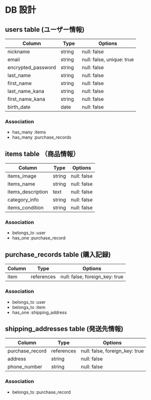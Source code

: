 # DB 設計

## users table (ユーザー情報)

| Column             | Type                | Options                   |
|--------------------|---------------------|---------------------------|
| nickname           | string              | null: false               |
| email              | string              | null: false, unique: true |
| encrypted_password | string              | null: false               |
| last_name          | string              | null: false               |
| first_name         | string              | null: false               |
| last_name_kana     | string              | null: false               |
| first_name_kana    | string              | null: false               |
| birth_date         | date       　       | null: false               |

### Association

* has_many :items
* has_many :purchase_records

## items table （商品情報）

| Column             | Type       | Options                        |
|--------------------|------------|--------------------------------|
| items_image        | string     | null: false                    |
| items_name         | string     | null: false                    |
| items_description  | text       | null: false                    |
| category_info      | string     | null: false                    |
| items_condition    | string     | null: false                    |

### Association

- belongs_to :user
- has_one :purchase_record

## purchase_records table (購入記録)

| Column              | Type       | Options                        |
|---------------------|------------|--------------------------------|
| item                | references | null: false, foreign_key: true |

### Association

- belongs_to :user
- belongs_to :item
- has_one :shipping_address

## shipping_addresses table (発送先情報)

| Column           | Type       | Options                        |
|------------------|------------|--------------------------------|
| purchase_record  | references | null: false, foreign_key: true |
| address          | string     | null: false                    |
| phone_number     | string     | null: false                    |

### Association

- belongs_to :purchase_record


